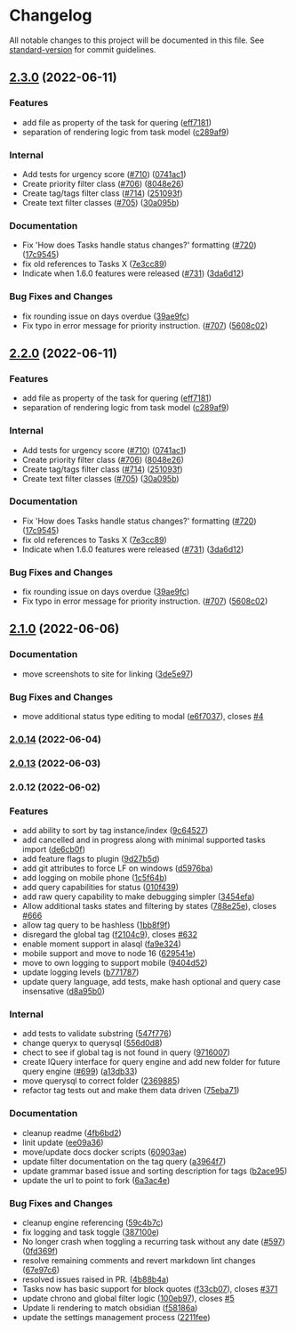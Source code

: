 # Changelog

All notable changes to this project will be documented in this file. See [standard-version](https://github.com/conventional-changelog/standard-version) for commit guidelines.

## [2.3.0](https://github.com/sytone/obsidian-tasks-x/compare/2.1.0...2.3.0) (2022-06-11)


### Features

* add file as property of the task for quering ([eff7181](https://github.com/sytone/obsidian-tasks-x/commits/eff718153a118137651e001207ff1cb3b63de75c))
* separation of rendering logic from task model ([c289af9](https://github.com/sytone/obsidian-tasks-x/commits/c289af94b329633dba8cd8cde03b68704a39a2ed))


### Internal

* Add tests for urgency score ([#710](https://github.com/sytone/obsidian-tasks-x/issues/710)) ([0741ac1](https://github.com/sytone/obsidian-tasks-x/commits/0741ac11cbfbb13cbf28a6e5ecdc1f5d10bbbd04))
* Create priority filter class ([#706](https://github.com/sytone/obsidian-tasks-x/issues/706)) ([8048e26](https://github.com/sytone/obsidian-tasks-x/commits/8048e262685bdfae12abb6127d9531828fb2af67))
* Create tag/tags filter class ([#714](https://github.com/sytone/obsidian-tasks-x/issues/714)) ([251093f](https://github.com/sytone/obsidian-tasks-x/commits/251093f225a469cf9b976e3c6aa535d1729a0d64))
* Create text filter classes ([#705](https://github.com/sytone/obsidian-tasks-x/issues/705)) ([30a095b](https://github.com/sytone/obsidian-tasks-x/commits/30a095bf30331da12706f89187d4450f95e7db35))


### Documentation

* Fix 'How does Tasks handle status changes?' formatting ([#720](https://github.com/sytone/obsidian-tasks-x/issues/720)) ([17c9545](https://github.com/sytone/obsidian-tasks-x/commits/17c95451c01c43158e08fdc869d991af93113542))
* fix old references to Tasks X ([7e3cc89](https://github.com/sytone/obsidian-tasks-x/commits/7e3cc898d8b04a75ac948dd8b8a5c05d937d6fde))
* Indicate when 1.6.0 features were released ([#731](https://github.com/sytone/obsidian-tasks-x/issues/731)) ([3da6d12](https://github.com/sytone/obsidian-tasks-x/commits/3da6d1256510a8137afd38d7660ecd69d7239c0a))


### Bug Fixes and Changes

* fix rounding issue on days overdue ([39ae9fc](https://github.com/sytone/obsidian-tasks-x/commits/39ae9fc427cd9b5b0b40d32b43a45e92bd2065d0))
* Fix typo in error message for priority instruction. ([#707](https://github.com/sytone/obsidian-tasks-x/issues/707)) ([5608c02](https://github.com/sytone/obsidian-tasks-x/commits/5608c020e3af5f881e463785b67ceab8f616f67d))

## [2.2.0](https://github.com/sytone/obsidian-tasks-x/compare/2.1.0...2.2.0) (2022-06-11)


### Features

* add file as property of the task for quering ([eff7181](https://github.com/sytone/obsidian-tasks-x/commits/eff718153a118137651e001207ff1cb3b63de75c))
* separation of rendering logic from task model ([c289af9](https://github.com/sytone/obsidian-tasks-x/commits/c289af94b329633dba8cd8cde03b68704a39a2ed))


### Internal

* Add tests for urgency score ([#710](https://github.com/sytone/obsidian-tasks-x/issues/710)) ([0741ac1](https://github.com/sytone/obsidian-tasks-x/commits/0741ac11cbfbb13cbf28a6e5ecdc1f5d10bbbd04))
* Create priority filter class ([#706](https://github.com/sytone/obsidian-tasks-x/issues/706)) ([8048e26](https://github.com/sytone/obsidian-tasks-x/commits/8048e262685bdfae12abb6127d9531828fb2af67))
* Create tag/tags filter class ([#714](https://github.com/sytone/obsidian-tasks-x/issues/714)) ([251093f](https://github.com/sytone/obsidian-tasks-x/commits/251093f225a469cf9b976e3c6aa535d1729a0d64))
* Create text filter classes ([#705](https://github.com/sytone/obsidian-tasks-x/issues/705)) ([30a095b](https://github.com/sytone/obsidian-tasks-x/commits/30a095bf30331da12706f89187d4450f95e7db35))


### Documentation

* Fix 'How does Tasks handle status changes?' formatting ([#720](https://github.com/sytone/obsidian-tasks-x/issues/720)) ([17c9545](https://github.com/sytone/obsidian-tasks-x/commits/17c95451c01c43158e08fdc869d991af93113542))
* fix old references to Tasks X ([7e3cc89](https://github.com/sytone/obsidian-tasks-x/commits/7e3cc898d8b04a75ac948dd8b8a5c05d937d6fde))
* Indicate when 1.6.0 features were released ([#731](https://github.com/sytone/obsidian-tasks-x/issues/731)) ([3da6d12](https://github.com/sytone/obsidian-tasks-x/commits/3da6d1256510a8137afd38d7660ecd69d7239c0a))


### Bug Fixes and Changes

* fix rounding issue on days overdue ([39ae9fc](https://github.com/sytone/obsidian-tasks-x/commits/39ae9fc427cd9b5b0b40d32b43a45e92bd2065d0))
* Fix typo in error message for priority instruction. ([#707](https://github.com/sytone/obsidian-tasks-x/issues/707)) ([5608c02](https://github.com/sytone/obsidian-tasks-x/commits/5608c020e3af5f881e463785b67ceab8f616f67d))

## [2.1.0](https://github.com/sytone/obsidian-tasks-x/compare/2.0.14...2.1.0) (2022-06-06)


### Documentation

* move screenshots to site for linking ([3de5e97](https://github.com/sytone/obsidian-tasks-x/commits/3de5e9743f94409a58964f211133a303d60d1fcc))


### Bug Fixes and Changes

* move additional status type editing to modal ([e6f7037](https://github.com/sytone/obsidian-tasks-x/commits/e6f7037e2f15f4872b9caa1e2314dc0ee002cebf)), closes [#4](https://github.com/sytone/obsidian-tasks-x/issues/4)

### [2.0.14](https://github.com/sytone/obsidian-tasks-x/compare/v2.0.13...v2.0.14) (2022-06-04)

### [2.0.13](https://github.com/sytone/obsidian-tasks-x/compare/v2.0.12...v2.0.13) (2022-06-03)

### 2.0.12 (2022-06-02)


### Features

* add ability to sort by tag instance/index ([9c64527](https://github.com/sytone/obsidian-tasks-x/commits/9c645272b3f00f834b45cfade32eff1399dac893))
* add cancelled and in progress along with minimal supported tasks import ([de6cb0f](https://github.com/sytone/obsidian-tasks-x/commits/de6cb0fbb984a608c1c8ee5d989f4b2629b0b2a2))
* add feature flags to plugin ([9d27b5d](https://github.com/sytone/obsidian-tasks-x/commits/9d27b5d877c700c8b9b6b7642e699f2c6a5f06e8))
* add git attributes to force LF on windows ([d5976ba](https://github.com/sytone/obsidian-tasks-x/commits/d5976badea78c36964db5635dbba81752dd64221))
* add logging on mobile phone ([1c5f64b](https://github.com/sytone/obsidian-tasks-x/commits/1c5f64b40a21936c37e5221300586023a3fc7161))
* add query capabilities for status ([010f439](https://github.com/sytone/obsidian-tasks-x/commits/010f4394590d44b87070de3212b3383431198244))
* add raw query capability to make debugging simpler ([3454efa](https://github.com/sytone/obsidian-tasks-x/commits/3454efa3f43d3aa42dd60d15ae017b71819a37b6))
* Allow additional tasks states and filtering by states ([788e25e](https://github.com/sytone/obsidian-tasks-x/commits/788e25e93117805a6967ca6c864163b1e88be968)), closes [#666](https://github.com/sytone/obsidian-tasks-x/issues/666)
* allow tag query to be hashless ([1bb8f9f](https://github.com/sytone/obsidian-tasks-x/commits/1bb8f9fe27ec67812b3e4cc3e2f6c1d7f5f9b293))
* disregard the global tag ([f2104c9](https://github.com/sytone/obsidian-tasks-x/commits/f2104c98faed4cfa9a559a303a7d21efb085e0e2)), closes [#632](https://github.com/sytone/obsidian-tasks-x/issues/632)
* enable moment support in alasql ([fa9e324](https://github.com/sytone/obsidian-tasks-x/commits/fa9e32441458f1663776d6c8c62c1d6c84ac467a))
* mobile support and move to node 16 ([629541e](https://github.com/sytone/obsidian-tasks-x/commits/629541e4403196a07bca1322367cc7b4092acbf8))
* move to own logging to support mobile ([9404d52](https://github.com/sytone/obsidian-tasks-x/commits/9404d5297207294647704835139e08e0d3a5a3c6))
* update logging levels ([b771787](https://github.com/sytone/obsidian-tasks-x/commits/b771787cc355359c3abb8625f908dac3db68e5ce))
* update query language, add tests, make hash optional and query case insensative ([d8a95b0](https://github.com/sytone/obsidian-tasks-x/commits/d8a95b0b7c45fb44d1bb9bb0b98816abd91a7e1a))


### Internal

* add tests to validate substring ([547f776](https://github.com/sytone/obsidian-tasks-x/commits/547f7765de41ff29bb069f3d0e2f361f524186d5))
* change queryx to querysql ([556d0d8](https://github.com/sytone/obsidian-tasks-x/commits/556d0d8792697998cbf03e7bdcdba052d5e505ee))
* chect to see if global tag is not found in query ([9716007](https://github.com/sytone/obsidian-tasks-x/commits/971600712779fdbeab2071fced17ea24de66c56a))
* create IQuery interface for query engine and add new folder for future query engine ([#699](https://github.com/sytone/obsidian-tasks-x/issues/699)) ([a13db33](https://github.com/sytone/obsidian-tasks-x/commits/a13db33a3969a6e2e404b6314b96dd35ac9d4feb))
* move querysql to correct folder ([2369885](https://github.com/sytone/obsidian-tasks-x/commits/2369885b11b9d027bd5254c89e1fb6f45352400b))
* refactor tag tests out and make them data driven ([75eba71](https://github.com/sytone/obsidian-tasks-x/commits/75eba71a4c01a941b07cc79198f7090613a5664e))


### Documentation

* cleanup readme ([4fb6bd2](https://github.com/sytone/obsidian-tasks-x/commits/4fb6bd2c8072f6bc11d876556ad853e819bff386))
* linit update ([ee09a36](https://github.com/sytone/obsidian-tasks-x/commits/ee09a368e64777f90761aacd86d0a0321cc4d464))
* move/update docs docker scripts ([60903ae](https://github.com/sytone/obsidian-tasks-x/commits/60903aed3370e4b8434af6194642ca0933205771))
* update filter documentation on the tag query ([a3964f7](https://github.com/sytone/obsidian-tasks-x/commits/a3964f78846c4325adc99be3efc6c893933b47a3))
* update grammar based issue and sorting description for tags ([b2ace95](https://github.com/sytone/obsidian-tasks-x/commits/b2ace95dec86d5de8c1c0e440e3dd7b5eb314ace))
* update the url to point to fork ([6a3ac4e](https://github.com/sytone/obsidian-tasks-x/commits/6a3ac4eed04dec02a735026bff3723e6fa1ef81a))


### Bug Fixes and Changes

* cleanup engine referencing ([59c4b7c](https://github.com/sytone/obsidian-tasks-x/commits/59c4b7cda14d816e45ad73e69606074f65396058))
* fix logging and task toggle ([387100e](https://github.com/sytone/obsidian-tasks-x/commits/387100e6a4274ff0aba0a564afb7a8e07e94c054))
* No longer crash when toggling a recurring task without any date ([#597](https://github.com/sytone/obsidian-tasks-x/issues/597)) ([0fd369f](https://github.com/sytone/obsidian-tasks-x/commits/0fd369f0c74eb2835753c40c6b73b09a08d95a3b))
* resolve remaining comments and revert markdown lint changes ([67e97c6](https://github.com/sytone/obsidian-tasks-x/commits/67e97c6df51cb0df15bc0e4091ed3eb7643cffb9))
* resolved issues raised in PR. ([4b88b4a](https://github.com/sytone/obsidian-tasks-x/commits/4b88b4a605fafdca9fd4a9b478d3f88deb8ed28b))
* Tasks now has basic support for block quotes ([f33cb07](https://github.com/sytone/obsidian-tasks-x/commits/f33cb0700b09d9c71da5de8de781c1f82512ece1)), closes [#371](https://github.com/sytone/obsidian-tasks-x/issues/371)
* update chrono and global filter logic ([100eb97](https://github.com/sytone/obsidian-tasks-x/commits/100eb97d4f9fe0b2c7393362c60b45ece593dc98)), closes [#5](https://github.com/sytone/obsidian-tasks-x/issues/5)
* Update li rendering to match obsidian ([f58186a](https://github.com/sytone/obsidian-tasks-x/commits/f58186ac912ed24281e2eee208ae21390cf57675))
* update the settings management process ([2211fee](https://github.com/sytone/obsidian-tasks-x/commits/2211feecae4236da290a81c3b14d061984a86801))
